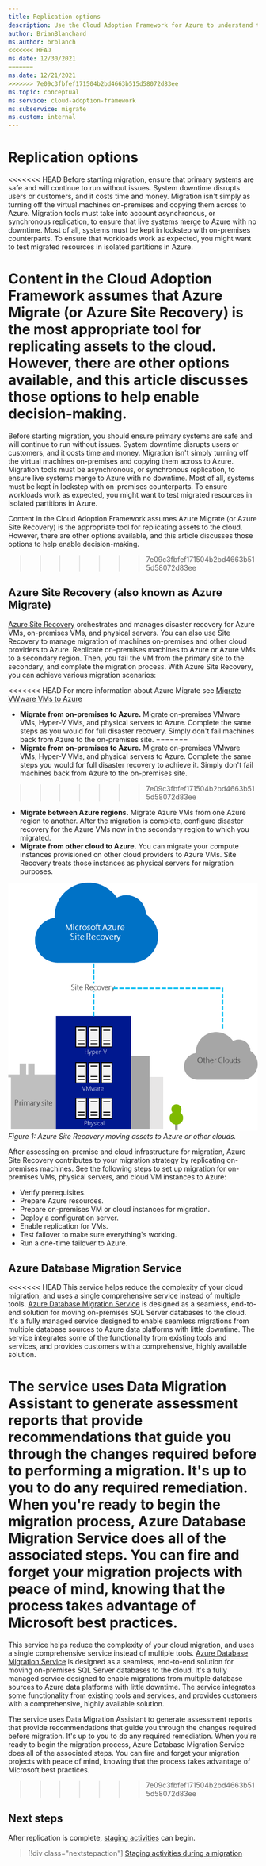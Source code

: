 ```yaml
---
title: Replication options
description: Use the Cloud Adoption Framework for Azure to understand the replication process and why you need replication for cloud migration.
author: BrianBlanchard
ms.author: brblanch
<<<<<<< HEAD
ms.date: 12/30/2021
=======
ms.date: 12/21/2021
>>>>>>> 7e09c3fbfef171504b2bd4663b515d58072d83ee
ms.topic: conceptual
ms.service: cloud-adoption-framework
ms.subservice: migrate
ms.custom: internal
---
```


# Replication options

<<<<<<< HEAD
Before starting migration, ensure that primary systems are safe and will continue to run without issues. System downtime disrupts users or customers, and it costs time and money. Migration isn't simply as turning off the virtual machines on-premises and copying them across to Azure. Migration tools must take into account asynchronous, or synchronous replication, to ensure that live systems merge to Azure with no downtime. Most of all, systems must be kept in lockstep with on-premises counterparts. To ensure that workloads work as expected, you might want to test migrated resources in isolated partitions in Azure.

Content in the Cloud Adoption Framework assumes that Azure Migrate (or Azure Site Recovery) is the most appropriate tool for replicating assets to the cloud. However, there are other options available, and this article discusses those options to help enable decision-making.
=======
Before starting migration, you should ensure primary systems are safe and will continue to run without issues. System downtime disrupts users or customers, and it costs time and money. Migration isn't simply turning off the virtual machines on-premises and copying them across to Azure. Migration tools must be asynchronous, or synchronous replication, to ensure live systems merge to Azure with no downtime. Most of all, systems must be kept in lockstep with on-premises counterparts. To ensure workloads work as expected, you might want to test migrated resources in isolated partitions in Azure.

Content in the Cloud Adoption Framework assumes Azure Migrate (or Azure Site Recovery) is the appropriate tool for replicating assets to the cloud. However, there are other options available, and this article discusses those options to help enable decision-making.
>>>>>>> 7e09c3fbfef171504b2bd4663b515d58072d83ee

## Azure Site Recovery (also known as Azure Migrate)

[Azure Site Recovery](/azure/site-recovery/site-recovery-overview) orchestrates and manages disaster recovery for Azure VMs, on-premises VMs, and physical servers. You can also use Site Recovery to manage migration of machines on-premises and other cloud providers to Azure. Replicate on-premises machines to Azure or Azure VMs to a secondary region. Then, you fail the VM from the primary site to the secondary, and complete the migration process. With Azure Site Recovery, you can achieve various migration scenarios:

<<<<<<< HEAD
For more information about Azure Migrate see [Migrate VWware VMs to Azure](/azure/migrate/tutorial-migrate-vmware)

- **Migrate from on-premises to Azure.** Migrate on-premises VMware VMs, Hyper-V VMs, and physical servers to Azure. Complete the same steps as you would for full disaster recovery. Simply don't fail machines back from Azure to the on-premises site.
=======
- **Migrate from on-premises to Azure.** Migrate on-premises VMware VMs, Hyper-V VMs, and physical servers to Azure. Complete the same steps you would for full disaster recovery to achieve it. Simply don't fail machines back from Azure to the on-premises site.
>>>>>>> 7e09c3fbfef171504b2bd4663b515d58072d83ee
- **Migrate between Azure regions.** Migrate Azure VMs from one Azure region to another. After the migration is complete, configure disaster recovery for the Azure VMs now in the secondary region to which you migrated.
- **Migrate from other cloud to Azure.** You can migrate your compute instances provisioned on other cloud providers to Azure VMs. Site Recovery treats those instances as physical servers for migration purposes.

![Azure Site Recovery](../../../_images/migrate/asr-replication-image.png)
*Figure 1: Azure Site Recovery moving assets to Azure or other clouds.*

After assessing on-premise and cloud infrastructure for migration, Azure Site Recovery contributes to your migration strategy by replicating on-premises machines. See the following steps to set up migration for on-premises VMs, physical servers, and cloud VM instances to Azure:

- Verify prerequisites.
- Prepare Azure resources.
- Prepare on-premises VM or cloud instances for migration.
- Deploy a configuration server.
- Enable replication for VMs.
- Test failover to make sure everything's working.
- Run a one-time failover to Azure.

## Azure Database Migration Service

<<<<<<< HEAD
This service helps reduce the complexity of your cloud migration, and uses a single comprehensive service instead of multiple tools. [Azure Database Migration Service](/azure/dms/dms-overview) is designed as a seamless, end-to-end solution for moving on-premises SQL Server databases to the cloud. It's a fully managed service designed to enable seamless migrations from multiple database sources to Azure data platforms with little downtime. The service integrates some of the functionality from existing tools and services, and provides customers with a comprehensive, highly available solution.

The service uses Data Migration Assistant to generate assessment reports that provide recommendations that guide you through the changes required before to performing a migration. It's up to you to do any required remediation. When you're ready to begin the migration process, Azure Database Migration Service does all of the associated steps. You can fire and forget your migration projects with peace of mind, knowing that the process takes advantage of Microsoft best practices.
=======
This service helps reduce the complexity of your cloud migration, and uses a single comprehensive service instead of multiple tools. [Azure Database Migration Service](/azure/dms/dms-overview) is designed as a seamless, end-to-end solution for moving on-premises SQL Server databases to the cloud. It's a fully managed service designed to enable migrations from multiple database sources to Azure data platforms with little downtime. The service integrates some functionality from existing tools and services, and provides customers with a comprehensive, highly available solution.

The service uses Data Migration Assistant to generate assessment reports that provide recommendations that guide you through the changes required before migration. It's up to you to do any required remediation. When you're ready to begin the migration process, Azure Database Migration Service does all of the associated steps. You can fire and forget your migration projects with peace of mind, knowing that the process takes advantage of Microsoft best practices.
>>>>>>> 7e09c3fbfef171504b2bd4663b515d58072d83ee

## Next steps

After replication is complete, [staging activities](./stage.md) can begin.

> [!div class="nextstepaction"]
> [Staging activities during a migration](./stage.md)
